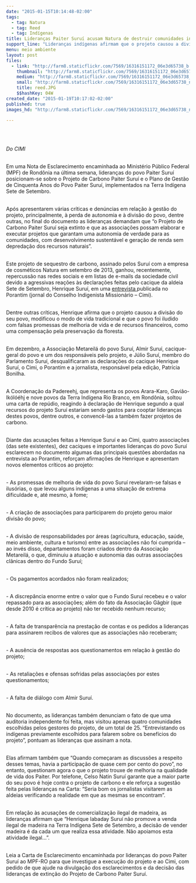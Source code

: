 ```yaml
---
date: "2015-01-15T10:14:48-02:00"
tags:
  - tag: Natura
  - tag: Reed
  - tag: Indígenas
title: Lideranças Paiter Suruí acusam Natura de destruir comunidades indígenas
support_line: "Lideranças indígenas afirmam que o projeto causou a divisão do seu povo, modificou o modo de vida e foram iludidos com falsas promessas de melhoria de vida e de recursos financeiros."
menu: meio ambiente
layout: post
files:
  - link: "http://farm8.staticflickr.com/7569/16316151172_06e3d65738_b.jpg"
    thumbnail: "http://farm8.staticflickr.com/7569/16316151172_06e3d65738_t.jpg"
    medium: "http://farm8.staticflickr.com/7569/16316151172_06e3d65738_z.jpg"
    small: "http://farm8.staticflickr.com/7569/16316151172_06e3d65738_n.jpg"
    title: reed.JPG
    $$hashKey: 04W
created_date: "2015-01-19T10:17:02-02:00"
published: true
images_hd: "http://farm8.staticflickr.com/7569/16316151172_06e3d65738_n.jpg"

---
```

<p><br />
&nbsp;</p>

<p><em>Do CIMI</em></p>

<p><br />
Em uma Nota de Esclarecimento encaminhada ao Minist&eacute;rio P&uacute;blico Federal (MPF) de Rond&ocirc;nia na &uacute;ltima semana, lideran&ccedil;as do povo Paiter Suru&iacute; posicionam-se sobre o Projeto de Carbono Paiter Suru&iacute; e o Plano de Gest&atilde;o de Cinquenta Anos do Povo Paiter Suru&iacute;, implementados na Terra Ind&iacute;gena Sete de Setembro.</p>

<p><br />
Ap&oacute;s apresentarem v&aacute;rias cr&iacute;ticas e den&uacute;ncias em rela&ccedil;&atilde;o &agrave; gest&atilde;o do projeto, principalmente, &agrave; perda de autonomia e &agrave; divis&atilde;o do povo, dentre outras, no final do documento as lideran&ccedil;as demandam que &ldquo;o Projeto de Carbono Paiter Suru&iacute; seja extinto e que as associa&ccedil;&otilde;es possam elaborar e executar projetos que garantam uma autonomia de verdade para as comunidades, com desenvolvimento sustent&aacute;vel e gera&ccedil;&atilde;o de renda sem depreda&ccedil;&atilde;o dos recursos naturais&rdquo;.</p>

<p><br />
Este projeto de sequestro de carbono, assinado pelos Suru&iacute; com a empresa de cosm&eacute;ticos Natura em setembro de 2013, ganhou, recentemente, repercuss&atilde;o nas redes sociais e em listas de e-mails da sociedade civil devido a agressivas rea&ccedil;&otilde;es &agrave;s declara&ccedil;&otilde;es feitas pelo cacique da aldeia Sete de Setembro, Henrique Suru&iacute;, em uma&nbsp;<a href="http://www.cimi.org.br/site/pt-br/?system=news&amp;action=read&amp;id=7900" target="_blank">entrevista&nbsp;</a>publicada no Porantim (jornal do Conselho Indigenista Mission&aacute;rio &ndash; Cimi).</p>

<p><br />
Dentre outras cr&iacute;ticas, Henrique afirma que o projeto causou a divis&atilde;o do seu povo, modificou o modo de vida tradicional e que o povo foi iludido com falsas promessas de melhoria de vida e de recursos financeiros, como uma compensa&ccedil;&atilde;o pela preserva&ccedil;&atilde;o da floresta.</p>

<p><br />
Em dezembro, a Associa&ccedil;&atilde;o Metareil&aacute; do povo Suru&iacute;, Almir Suru&iacute;, cacique-geral do povo e um dos respons&aacute;veis pelo projeto, e J&uacute;lio Suru&iacute;, membro do Parlamento Suru&iacute;, desqualificaram as declara&ccedil;&otilde;es do cacique Henrique Suru&iacute;, o Cimi, o Porantim e a jornalista, respons&aacute;vel pela edi&ccedil;&atilde;o, Patr&iacute;cia Bonilha.</p>

<p><br />
A Coordena&ccedil;&atilde;o da Padereehj, que representa os povos Arara-Karo, Gavi&atilde;o-Ik&oacute;l&oacute;&eacute;hj e nove povos da Terra Ind&iacute;gena Rio Branco, em Rond&ocirc;nia, soltou uma carta de rep&uacute;dio, reagindo &agrave; declara&ccedil;&atilde;o de Henrique segundo a qual recursos do projeto Suru&iacute; estariam sendo gastos para cooptar lideran&ccedil;as destes povos, dentre outros, e convenc&ecirc;-las a tamb&eacute;m fazer projetos de carbono.</p>

<p><br />
Diante das acusa&ccedil;&otilde;es feitas a Henrique Suru&iacute; e ao Cimi, quatro associa&ccedil;&otilde;es (das sete existentes), dez caciques e importantes lideran&ccedil;as do povo Suru&iacute; esclarecem no documento algumas das principais quest&otilde;es abordadas na entrevista ao Porantim, refor&ccedil;am afirma&ccedil;&otilde;es de Henrique e apresentam novos elementos cr&iacute;ticos ao projeto:</p>

<p><br />
- As promessas de melhoria de vida do povo Suru&iacute; revelaram-se falsas e ilus&oacute;rias, o que levou alguns ind&iacute;genas a uma situa&ccedil;&atilde;o de extrema dificuldade e, at&eacute; mesmo, &agrave; fome;</p>

<p><br />
- A cria&ccedil;&atilde;o de associa&ccedil;&otilde;es para participarem do projeto gerou maior divis&atilde;o do povo;</p>

<p><br />
- A divis&atilde;o de responsabilidades por &aacute;reas (agricultura, educa&ccedil;&atilde;o, sa&uacute;de, meio ambiente, cultura e turismo) entre as associa&ccedil;&otilde;es n&atilde;o foi cumprida &ndash; ao inv&eacute;s disso, departamentos foram criados dentro da Associa&ccedil;&atilde;o Metareil&aacute;, o que, diminuiu a atua&ccedil;&atilde;o e autonomia das outras associa&ccedil;&otilde;es cl&atilde;nicas dentro do Fundo Suru&iacute;;</p>

<p><br />
- Os pagamentos acordados n&atilde;o foram realizados;</p>

<p><br />
- A discrep&acirc;ncia enorme entre o valor que o Fundo Suru&iacute; recebeu e o valor repassado para as associa&ccedil;&otilde;es; al&eacute;m do fato da Associa&ccedil;&atilde;o G&atilde;gbir (que desde 2010 &eacute; cr&iacute;tica ao projeto) n&atilde;o ter recebido nenhum recurso;</p>

<p><br />
- A falta de transpar&ecirc;ncia na presta&ccedil;&atilde;o de contas e os pedidos a lideran&ccedil;as para assinarem recibos de valores que as associa&ccedil;&otilde;es n&atilde;o receberam;</p>

<p><br />
- A aus&ecirc;ncia de respostas aos questionamentos em rela&ccedil;&atilde;o &agrave; gest&atilde;o do projeto;</p>

<p><br />
- As retalia&ccedil;&otilde;es e ofensas sofridas pelas associa&ccedil;&otilde;es por estes questionamentos;</p>

<p><br />
- A falta de di&aacute;logo com Almir Suru&iacute;.</p>

<p><br />
No documento, as lideran&ccedil;as tamb&eacute;m denunciam o fato de que uma auditoria independente foi feita, mas visitou apenas quatro comunidades escolhidas pelos gestores do projeto, de um total de 25. &ldquo;Entrevistando os ind&iacute;genas previamente escolhidos para falarem sobre os benef&iacute;cios do projeto&rdquo;, pontuam as lideran&ccedil;as que assinam a nota.</p>

<p><br />
Elas afirmam tamb&eacute;m que &ldquo;Quando come&ccedil;aram as discuss&otilde;es a respeito desses temas, havia a participa&ccedil;&atilde;o de quase cem por cento do povo&rdquo;, no entanto, questionam agora o que o projeto trouxe de melhoria na qualidade de vida dos Paiter. Por telefone, Celso Natin Suru&iacute; garante que a maior parte do seu povo &eacute; hoje contra o projeto de carbono e ele refor&ccedil;a a sugest&atilde;o feita pelas lideran&ccedil;as na Carta: &ldquo;Seria bom os jornalistas visitarem as aldeias verificando a realidade em que as mesmas se encontram&rdquo;.</p>

<p><br />
Em rela&ccedil;&atilde;o &agrave;s acusa&ccedil;&otilde;es de comercializa&ccedil;&atilde;o ilegal de madeira, as lideran&ccedil;as afirmam que &ldquo;Henrique Iabaday Suru&iacute; n&atilde;o promove a venda ilegal de madeira na Terra Ind&iacute;gena Sete de Setembro, a decis&atilde;o de vender madeira &eacute; da cada um que realiza essa atividade. N&atilde;o apoiamos esta atividade ilegal&hellip;&rdquo;.</p>

<p><br />
Leia a Carta de Esclarecimento encaminhada por lideran&ccedil;as do povo Paiter Suru&iacute; ao MPF-RO para que investigue a execu&ccedil;&atilde;o do projeto e ao Cimi, com pedido de que ajude na divulga&ccedil;&atilde;o dos esclarecimentos e da decis&atilde;o das lideran&ccedil;as de extin&ccedil;&atilde;o do Projeto de Carbono Paiter Suru&iacute;.</p>
